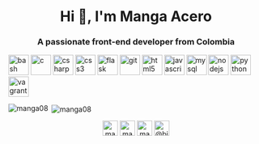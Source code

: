 <h1 align="center">Hi 👋, I'm Manga Acero</h1>
<h3 align="center">A passionate front-end developer from Colombia</h3>

<p align="left"><img src="https://www.vectorlogo.zone/logos/gnu_bash/gnu_bash-icon.svg" alt="bash" width="40" height="40"/> <img src="https://devicons.github.io/devicon/devicon.git/icons/c/c-original.svg" alt="c" width="40" height="40"/> <img src="https://devicons.github.io/devicon/devicon.git/icons/csharp/csharp-original.svg" alt="csharp" width="40" height="40"/> <img src="https://devicons.github.io/devicon/devicon.git/icons/css3/css3-original-wordmark.svg" alt="css3" width="40" height="40"/> <img src="https://www.vectorlogo.zone/logos/pocoo_flask/pocoo_flask-icon.svg" alt="flask" width="40" height="40"/> <img src="https://www.vectorlogo.zone/logos/git-scm/git-scm-icon.svg" alt="git" width="40" height="40"/> <img src="https://devicons.github.io/devicon/devicon.git/icons/html5/html5-original-wordmark.svg" alt="html5" width="40" height="40"/> <img src="https://devicons.github.io/devicon/devicon.git/icons/javascript/javascript-original.svg" alt="javascript" width="40" height="40"/> <img src="https://devicons.github.io/devicon/devicon.git/icons/mysql/mysql-original-wordmark.svg" alt="mysql" width="40" height="40"/> <img src="https://devicons.github.io/devicon/devicon.git/icons/nodejs/nodejs-original-wordmark.svg" alt="nodejs" width="40" height="40"/> <img src="https://devicons.github.io/devicon/devicon.git/icons/python/python-original.svg" alt="python" width="40" height="40"/> <img src="https://www.vectorlogo.zone/logos/vagrantup/vagrantup-icon.svg" alt="vagrant" width="40" height="40"/></p>

<p><img align="left" src="https://github-readme-stats.vercel.app/api/top-langs/?username=manga08&layout=compact" alt="manga08" /></p>

<p>&nbsp;<img align="center" src="https://github-readme-stats.vercel.app/api?username=manga08&show_icons=true" alt="manga08" /></p>

<p align="center">
<a href="https://twitter.com/mangaacero" target="blank"><img align="center" src="https://cdn.jsdelivr.net/npm/simple-icons@3.0.1/icons/twitter.svg" alt="mangaacero" height="30" width="30" /></a>
<a href="https://linkedin.com/in/manga-acero-acero" target="blank"><img align="center" src="https://cdn.jsdelivr.net/npm/simple-icons@3.0.1/icons/linkedin.svg" alt="manga-acero-acero" height="30" width="30" /></a>
<a href="https://instagram.com/manga_ocho" target="blank"><img align="center" src="https://cdn.jsdelivr.net/npm/simple-icons@3.0.1/icons/instagram.svg" alt="manga_ocho" height="30" width="30" /></a>
<a href="https://medium.com/@bijuu5445" target="blank"><img align="center" src="https://cdn.jsdelivr.net/npm/simple-icons@3.0.1/icons/medium.svg" alt="@bijuu5445" height="30" width="30" /></a>
</p>
